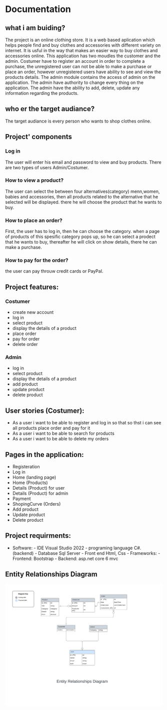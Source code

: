 # Documentation
## what i am buiding?
The project is an online clothing store. It is a web based aplication which helps people find and buy clothes and accessories with different variety
on internet. It is usful in the way that makes an easier way to buy clothes and accessories online. 
This application has two moudles the customer and the admin.
Costumer have to register an account in order to complete a purchase, the unregistered user can not be able to make a purchase or place an order, however 
unregistered users have ability to see and view the products details. 
The admin module contains the access of admin on the application. The admin have authority to change every thing on the application. The admin have the ability to add,
delete, update any information regarding the products.

## who er the target audiance?
The target audiance is every person who wants to shop clothes online.

## Project' components
### Log in
The user will enter his email and password to view and buy products. There are two types of 
users Admin/Costumer.

### How to view a product?
The user can select the between four alternatives(category) menn,women, babies and accessories, then all products related to the alternative that he selected
will be displayed. there he will choose the product that he wants to buy.

### How to place an order?
First, the user has to log in, then he can choose the category. when a page of products of this spesific category
pops up, so he can select a prodect that he wants to buy, thereafter he will click on show details, there he can 
make a purchase.

### How to pay for the order?
the user can pay throuw credit cards or PayPal.


## Project features:
### Costumer
- create new account
- log in
- select product
- display the details of a product
- place order
- pay for order
- delete order
### Admin
- log in
- select product
- display the details of a product
- add product
- update product
- delete product

## User stories (Costumer):
- As a user i want to be able to register and log in so that so thst i can see all products 
 place order and pay for it
- As a user i want to be able to search for products
- As a user i want to be able to delete my orders

## Pages in the application:
- Registeration 
- Log in
- Home (landing page)
- Home (Products)
- Details (Product) for user
- Details (Product) for admin
- Payment 
- ShopingCurve (Orders)
- Add product
- Update product
- Delete product

## Project requirments:
- Software:
          - IDE Visual Studio 2022
          - programing language C#.
          (backend)
          - Database Sql Server
          - Front end Html, Css
              - Frameworks:
                  - Frontend: Bootstrap
                  - Backend: asp.net core 6 mvc
                  
## Entity Relationships Diagram
![My animated logo](ERD.png)
